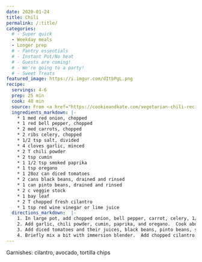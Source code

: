 ```yaml
---
date: 2020-01-24
title: Chili
permalink: /:title/
categories:
  # - Super quick
  - Weekday meals
  - Longer prep
  # - Pantry essentials
  # - Instant Pot/No heat
  # - Guests are coming!
  # - We're going to a party!
  # - Sweet Treats
featured_image: https://i.imgur.com/dItbPgL.png
recipe:
  servings: 4-6
  prep: 25 min
  cook: 40 min
  source: From <a href="https://cookieandkate.com/vegetarian-chili-recipe/">Cookie + Kate</a>
  ingredients_markdown: |-
    * 1 med red onion, chopped
    * 1 red bell pepper, chopped
    * 2 med carrots, chopped
    * 2 ribs celery, chopped
    * 1/2 tsp salt, divided
    * 4 cloves garlic, minced
    * 2 T chili powder
    * 2 tsp cumin
    * 1 1/2 tsp smoked paprika
    * 1 tsp oregano
    * 1 28oz can diced tomatoes
    * 2 cans black beans, drained and rinsed
    * 1 can pinto beans, drained and rinsed
    * 2 c veggie stock
    * 1 bay leaf
    * 2 T chopped fresh cilantro
    * 1 tsp red wine vinegar or lime juice
  directions_markdown:  |-
    1. In large pot, add chopped onion, bell pepper, carrot, celery, 1/4 tsp salt, and a bit of water.  Stir and cook until veggies are tender, about 7-10 min.
    2. Add garlic, chili powder, cumin, paprika, and oregano.  Cook about 1 min.
    3. Add diced tomatoes and their juices, black beans, pinto beans, stock, and bay leaf.  Stir and let come to a simmer.  Cook for 30 min.  Remove from heat.
    4. Briefly mix a bit with immersion blender.  Add chopped cilantro.  Stir, then mix in vinegar to taste.  Add 1/4 salt to taste.
---
```

Garnishes: cilantro, avocado, tortilla chips